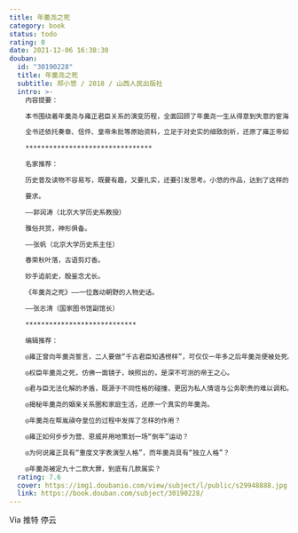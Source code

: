 ```yaml
---
title: 年羹尧之死
category: book
status: todo
rating: 0
date: 2021-12-06 16:38:30
douban:
  id: "30190228"
  title: 年羹尧之死
  subtitle: 郑小悠 / 2018 / 山西人民出版社
  intro: >-
    内容提要：

    本书围绕着年羹尧与雍正君臣关系的演变历程，全面回顾了年羹尧一生从得意到失意的宦海浮沉：年少时科场高中，入仕后步步高升，在胤禛继位过程中发挥重要作用，立下赫赫战功后位极人臣，但最终身死名裂。在此叙述之中，作品从新颖的角度，立体而真实地展现了年羹尧性格的复杂多面。

    全书还依托奏章、信件、皇帝朱批等原始资料，立足于对史实的细致剖析，还原了雍正帝如何精心布下罗网，软硬兼施地分化甚至清洗年羹尧的军政势力集团，并最终下狠手诛杀年羹尧。此外，对年羹尧九十二款大罪中的虚虚实实，细致地予以客观分析，并对其死因提出了一些新见解。

    ********************************

    名家推荐：

    历史普及读物不容易写，既要有趣，又要扎实，还要引发思考。小悠的作品，达到了这样的

    要求。

    ——郭润涛（北京大学历史系教授）

    雅俗共赏，神形俱备。

    ——张帆（北京大学历史系主任）

    春荣秋叶落，古语剪灯香。

    妙手追前史，殷鉴念尤长。

    《年羹尧之死》——一位轰动朝野的人物史话。

    ——张志清（国家图书馆副馆长）

    ****************************

    编辑推荐：

    ◎雍正曾向年羹尧誓言，二人要做“千古君臣知遇榜样”，可仅仅一年多之后年羹尧便被处死。到底发生了什么，导致二人友谊的小船说翻就翻？

    ◎权臣年羹尧之死，仿佛一面镜子，映照出的，是深不可测的帝王之心。

    ◎君与臣无法化解的矛盾，既源于不同性格的碰撞，更因为私人情谊与公务职责的难以调和。

    ◎揭秘年羹尧的姻亲关系圈和家庭生活，还原一个真实的年羹尧。

    ◎年羹尧在帮胤禛夺皇位的过程中发挥了怎样的作用？

    ◎雍正如何步步为营、恩威并用地策划一场“倒年”运动？

    ◎为何说雍正具有“重度文字表演型人格”，而年羹尧具有“独立人格”？

    ◎年羹尧被定九十二款大罪，到底有几款属实？
  rating: 7.6
  cover: https://img1.doubanio.com/view/subject/l/public/s29948888.jpg
  link: https://book.douban.com/subject/30190228/
---
```


Via 推特 停云